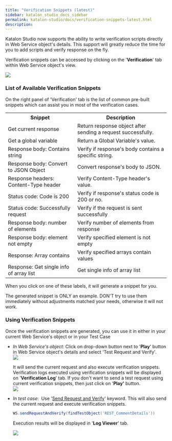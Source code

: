```yaml
---
title: "Verification Snippets (latest)" 
sidebar: katalon_studio_docs_sidebar
permalink: katalon-studio/docs/verification-snippets-latest.html 
description: 
---
```

Katalon Studio now supports the ability to write verification scripts directly in Web Service object's details. This support will greatly reduce the time for you to add scripts and verify response on the fly.

Verification snippets can be accessed by clicking on the '**Verification**' tab within Web Service object's view.

![](../../images/katalon-studio/docs/verification-snippets-latest/Untitled.png)

### List of Available Verification Snippets

On the right panel of 'Verification' tab is the list of common pre-built snippets which can assist you in most of the verification cases. 

<table class="wrapped confluenceTable"><colgroup><col><col></colgroup><tbody><tr class="xtr-0"><th class="xtd-0-0 confluenceTh">Snippet</th><th class="xtd-0-1 confluenceTh">Description</th></tr><tr class="xtr-1"><td class="xtd-1-0 confluenceTd">Get current response</td><td class="xtd-1-1 confluenceTd">Return response object after sending a request successfully.</td></tr><tr class="xtr-2"><td class="xtd-2-0 confluenceTd">Get a global variable</td><td class="xtd-2-1 confluenceTd">Return a Global Variable's value.</td></tr><tr class="xtr-3"><td class="xtd-3-0 confluenceTd">Response body: Contains string</td><td class="xtd-3-1 confluenceTd">Verify if response's body contains a specific string.</td></tr><tr class="xtr-4"><td class="xtd-4-0 confluenceTd" colspan="1">Response body: Convert to JSON Object</td><td class="xtd-4-1 confluenceTd" colspan="1">Convert response's body to JSON.</td></tr><tr class="xtr-5"><td class="xtd-5-0 confluenceTd" colspan="1">Response headers: Content-Type header</td><td class="xtd-5-1 confluenceTd" colspan="1">Verify Content-Type header's value.</td></tr><tr class="xtr-6"><td class="xtd-6-0 confluenceTd" colspan="1">Status code: Code is 200</td><td class="xtd-6-1 confluenceTd" colspan="1">Verify if response's status code is 200 or no.</td></tr><tr class="xtr-7"><td class="xtd-7-0 confluenceTd" colspan="1">Status code: Successfully request</td><td class="xtd-7-1 confluenceTd" colspan="1">Verify if the request is sent successfully</td></tr><tr class="xtr-8"><td class="xtd-8-0 confluenceTd" colspan="1">Response body: number of elements</td><td class="xtd-8-1 confluenceTd" colspan="1">Verify number of elements from response</td></tr><tr class="xtr-9"><td class="xtd-9-0 confluenceTd" colspan="1">Response body: element not empty</td><td class="xtd-9-1 confluenceTd" colspan="1">Verify specified element is not empty</td></tr><tr class="xtr-10"><td class="xtd-10-0 confluenceTd" colspan="1">Response: Array contains</td><td class="xtd-10-1 confluenceTd" colspan="1">Verify specified arrays contain values</td></tr><tr class="xtr-11"><td class="xtd-11-0 confluenceTd" colspan="1">Response: Get single info of array list</td><td class="xtd-11-1 confluenceTd" colspan="1"><span>Get single info of array list</span></td></tr></tbody></table>

When you click on one of these labels, it will generate a snippet for you.

The generated snippet is ONLY an example. DON'T try to use them immediately without adjustments matched your needs, otherwise it will not work.

### Using Verification Snippets

Once the verification snippets are generated, you can use it in either in your current Web Service's object or in your Test Case

*   _In Web Service's object_: Click on drop-down button next to '**Play**' button in Web Service object's details and select 'Test Request and Verify'.   
    ![](../../images/katalon-studio/docs/verification-snippets-latest/Untitled3.png)  
      
    It will send the current request and also execute verification snippets. Verification logs executed using verification snippets will be displayed on '**Verification Log**' tab. If you don't want to send a test request using current verification snippets, then just click on '**Play'** button.  
    ![](../../images/katalon-studio/docs/verification-snippets-latest/Untitled.png)
*   _In test case_:  Use '[Send Request and Verify](https://docs.katalon.com/display/KD/%5BWS%5D+Send+Request+And+Verify)' keyword. This will also send the current request and execute verification snippets. 
    
    ```groovy
    WS.sendRequestAndVerify(findTestObject('REST_CommentDetails'))
    ```
    
    Execution results will be displayed in '**Log Viewer**' tab.
    
    ![](../../images/katalon-studio/docs/verification-snippets-latest/Untitled2.png)